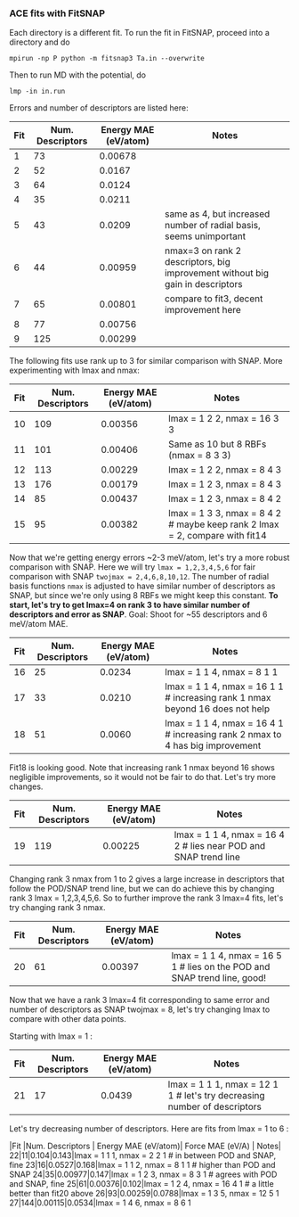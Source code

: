 ### ACE fits with FitSNAP

Each directory is a different fit.
To run the fit in FitSNAP, proceed into a directory and do

    mpirun -np P python -m fitsnap3 Ta.in --overwrite

Then to run MD with the potential, do

    lmp -in in.run

Errors and number of descriptors are listed here:

|Fit |Num. Descriptors  | Energy MAE (eV/atom)| Notes|
--- | --- | ---| ---|
1|73|0.00678|
2|52|0.0167|
3|64|0.0124|
4|35|0.0211|
5|43|0.0209|   same as 4, but increased number of radial basis, seems unimportant
6|44|0.00959|  nmax=3 on rank 2 descriptors, big improvement without big gain in descriptors
7|65|0.00801|  compare to fit3, decent improvement here
8|77|0.00756|
9|125|0.00299|

The following fits use rank up to 3 for similar comparison with SNAP.
More experimenting with lmax and nmax:

|Fit |Num. Descriptors  | Energy MAE (eV/atom)| Notes|
--- | --- | ---| ---|
10|109|0.00356| lmax = 1 2 2, nmax = 16 3 3
11|101|0.00406| Same as 10 but 8 RBFs (nmax = 8 3 3)
12|113|0.00229| lmax = 1 2 2, nmax = 8 4 3
13|176|0.00179| lmax = 1 2 3, nmax = 8 4 3
14|85|0.00437| lmax = 1 2 3, nmax = 8 4 2
15|95|0.00382 | lmax = 1 3 3, nmax = 8 4 2 # maybe keep rank 2 lmax = 2, compare with fit14

Now that we're getting energy errors ~2-3 meV/atom, let's try a more robust comparison with SNAP.
Here we will try `lmax = 1,2,3,4,5,6` for fair comparison with SNAP `twojmax = 2,4,6,8,10,12`.
The number of radial basis functions `nmax` is adjusted to have similar number of descriptors as SNAP,
but since we're only using 8 RBFs we might keep this constant.
**To start, let's try to get lmax=4 on rank 3 to have similar number of descriptors and error as SNAP**.
Goal: Shoot for ~55 descriptors and 6 meV/atom MAE.

|Fit |Num. Descriptors  | Energy MAE (eV/atom)| Notes|
--- | --- | ---| ---|
16|25|0.0234| lmax = 1 1 4, nmax = 8 1 1
17|33|0.0210| lmax = 1 1 4, nmax = 16 1 1 # increasing rank 1 nmax beyond 16 does not help
18|51|0.0060| lmax = 1 1 4, nmax = 16 4 1 # increasing rank 2 nmax to 4 has big improvement

Fit18 is looking good. Note that increasing rank 1 nmax beyond 16 shows negligible improvements,
so it would not be fair to do that. Let's try more changes.

|Fit |Num. Descriptors  | Energy MAE (eV/atom)| Notes|
--- | --- | ---| ---|
19|119|0.00225| lmax = 1 1 4, nmax = 16 4 2 # lies near POD and SNAP trend line

Changing rank 3 nmax from 1 to 2 gives a large increase in descriptors that follow the POD/SNAP 
trend line, but we can do achieve this by changing rank 3 lmax = 1,2,3,4,5,6.
So to further improve the rank 3 lmax=4 fits, let's try changing rank 3 nmax.

|Fit |Num. Descriptors  | Energy MAE (eV/atom)| Notes|
--- | --- | ---| ---|
20|61|0.00397| lmax = 1 1 4, nmax = 16 5 1 # lies on the POD and SNAP trend line, good!

Now that we have a rank 3 lmax=4 fit corresponding to same error and number of descriptors as SNAP
twojmax = 8, let's try changing lmax to compare with other data points.

Starting with lmax = 1 :

|Fit |Num. Descriptors  | Energy MAE (eV/atom)| Notes|
--- | --- | ---| ---|
21|17|0.0439| lmax = 1 1 1, nmax = 12 1 1 # let's try decreasing number of descriptors

Let's try decreasing number of descriptors. Here are fits from lmax = 1 to 6 :

|Fit |Num. Descriptors  | Energy MAE (eV/atom)| Force MAE (eV/A)  | Notes|
22|11|0.104|0.143|lmax = 1 1 1, nmax = 2 2 1 # in between POD and SNAP, fine
23|16|0.0527|0.168|lmax = 1 1 2, nmax = 8 1 1 # higher than POD and SNAP
24|35|0.00977|0.147|lmax = 1 2 3, nmax = 8 3 1 # agrees with POD and SNAP, fine
25|61|0.00376|0.102|lmax = 1 2 4, nmax = 16 4 1 # a little better than fit20 above
26|93|0.00259|0.0788|lmax = 1 3 5, nmax = 12 5 1
27|144|0.00115|0.0534|lmax = 1 4 6, nmax = 8 6 1



